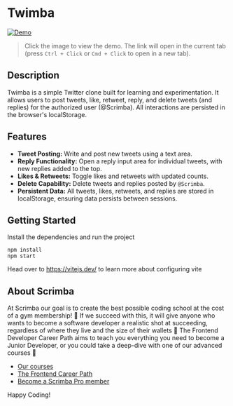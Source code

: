 # Twimba

[![Demo](https://github.com/user-attachments/assets/722cb1b5-5d3e-4a1f-95c9-10ad42f5293f)](https://illustrious-dango-0c4c93.netlify.app/)

> Click the image to view the demo. The link will open in the current tab (press `Ctrl + Click` or `Cmd + Click` to open in a new tab).

## Description
Twimba is a simple Twitter clone built for learning and experimentation. It allows users to post tweets, like, retweet, reply, and delete tweets (and replies) for the authorized user (@Scrimba). All interactions are persisted in the browser's localStorage.

## Features
- **Tweet Posting:** Write and post new tweets using a text area.
- **Reply Functionality:** Open a reply input area for individual tweets, with new replies added to the top.
- **Likes & Retweets:** Toggle likes and retweets with updated counts.
- **Delete Capability:** Delete tweets and replies posted by `@Scrimba`.
- **Persistent Data:** All tweets, likes, retweets, and replies are stored in localStorage, ensuring data persists between sessions.

## Getting Started
Install the dependencies and run the project
```
npm install
npm start
```

Head over to https://vitejs.dev/ to learn more about configuring vite
## About Scrimba

At Scrimba our goal is to create the best possible coding school at the cost of a gym membership! 💜
If we succeed with this, it will give anyone who wants to become a software developer a realistic shot at succeeding, regardless of where they live and the size of their wallets 🎉
The Frontend Developer Career Path aims to teach you everything you need to become a Junior Developer, or you could take a deep-dive with one of our advanced courses 🚀

- [Our courses](https://scrimba.com/allcourses)
- [The Frontend Career Path](https://scrimba.com/learn/frontend)
- [Become a Scrimba Pro member](https://scrimba.com/pricing)

Happy Coding!

